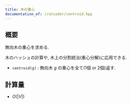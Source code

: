 ```yaml
---
title: 木の重心
documentation_of: //atcoder/centroid.hpp
---
```


## 概要

無向木の重心を求める.

木のハッシュの計算や, 木上の分割統治(重心分解)に応用できる.

- `centroid(g)` : 無向木 $g$ の重心を全て(1個 or 2個)返す. 

## 計算量

- $O(|V|)$